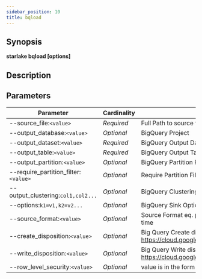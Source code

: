 ```yaml
---
sidebar_position: 10
title: bqload
---
```



## Synopsis

**starlake bqload [options]**

## Description


## Parameters

Parameter|Cardinality|Description
---|---|---
--source_file:`<value>`|*Required*|Full Path to source file
--output_database:`<value>`|*Optional*|BigQuery Project
--output_dataset:`<value>`|*Required*|BigQuery Output Dataset
--output_table:`<value>`|*Required*|BigQuery Output Table
--output_partition:`<value>`|*Optional*|BigQuery Partition Field
--require_partition_filter:`<value>`|*Optional*|Require Partition Filter
--output_clustering:`col1,col2...`|*Optional*|BigQuery Clustering Fields
--options:`k1=v1,k2=v2...`|*Optional*|BigQuery Sink Options
--source_format:`<value>`|*Optional*|Source Format eq. parquet. This option is ignored, Only parquet source format is supported at this time
--create_disposition:`<value>`|*Optional*|Big Query Create disposition https://cloud.google.com/bigquery/docs/reference/auditlogs/rest/Shared.Types/CreateDisposition
--write_disposition:`<value>`|*Optional*|Big Query Write disposition https://cloud.google.com/bigquery/docs/reference/auditlogs/rest/Shared.Types/WriteDisposition
--row_level_security:`<value>`|*Optional*|value is in the form name,filter,sa:sa@mail.com,user:user@mail.com,group:group@mail.com 

